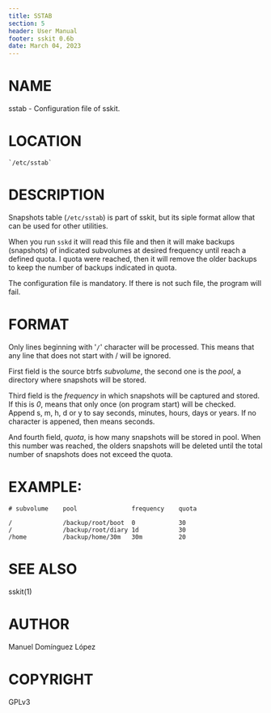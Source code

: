 ```yaml
---
title: SSTAB
section: 5
header: User Manual
footer: sskit 0.6b
date: March 04, 2023
---
```



# NAME

sstab - Configuration file of sskit.

# LOCATION
	`/etc/sstab`


# DESCRIPTION

Snapshots table (`/etc/sstab`) is part of sskit, but
its siple format allow that can be used for other
utilities.

When  you  run `sskd` it will read this file and then
it will make backups (snapshots) of indicated
subvolumes at desired frequency until reach a defined
quota. I  quota were  reached,  then  it will remove
the older backups to keep the number of backups
indicated in quota.

The configuration file is mandatory. If there is not such file, the program will fail.


# FORMAT

Only lines beginning with '`/`' character will be
processed. This means that any line that does not
start with / will be ignored.

First field is the source btrfs _subvolume_, the
second one is the _pool_, a directory where snapshots
will be stored.

Third field is the _frequency_ in which snapshots will
be captured and stored. If this is _0_, means that
only once (on program start) will be checked. Append s, m, h, d or y to say seconds, minutes, hours, days
or years. If no character is appened, then means
seconds.

And fourth field, _quota_, is how many snapshots will
be stored in pool. When this number was reached, the
olders snapshots will be deleted until the total number of snapshots does not exceed the quota.

# EXAMPLE:


    # subvolume    pool               frequency    quota

    /              /backup/root/boot  0            30
    /              /backup/root/diary 1d           30
    /home          /backup/home/30m   30m          20



# SEE ALSO

sskit(1)

# AUTHOR

Manuel Domínguez López <mdomlopatgmaildotcom>

# COPYRIGHT

GPLv3
